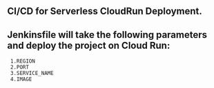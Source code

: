 ## CI/CD for Serverless CloudRun Deployment.
## Jenkinsfile will take the following parameters and deploy the project on Cloud Run:
     1.REGION
     2.PORT
     3.SERVICE_NAME
     4.IMAGE